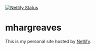 [![Netlify Status](https://api.netlify.com/api/v1/badges/615b2166-c400-4300-bf3c-d0000d8b07fe/deploy-status)](https://app.netlify.com/sites/solaris-site/deploys)

# mhargreaves

This is my personal site hosted by [Netlify](https://netlify.com).
